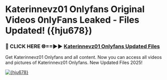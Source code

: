 # Katerinnevz01 Onlyfans Original Videos 0nlyFans Leaked - Files Updated! ({hju678})

<h3>🔴 CLICK HERE 🌐==►► <a href="https://tinyurl.com/ms9xzufz" rel="nofollow">Katerinnevz01 Onlyfans Updated Files</a></h3>

Get Katerinnevz01 Onlyfans and all content. Now you can access all videos and pictures of Katerinnevz01 Onlyfans. New Updated Files 2025!

[![{hju678}](https://i.imgur.com/PQ7UWWw.gif)](https://tinyurl.com/ms9xzufz)